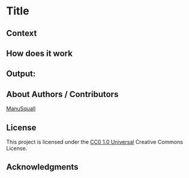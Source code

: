 <!-- Repository git : https://github.com/ManuSquall/ -->
# Title

<!-- Description -->

## Context

<!-- Why am i making this -->

## How does it work

<!-- What we have to do to make it work/run -->

## Output:

<!-- What the result is supposed to be -->

<!-- screenshot result in a readme folder
![output1](/readme/output1.png)

![output2](/readme/output2.png)
-->


## About Authors / Contributors

[ManuSquall](https://manusquall.azurewebsites.net/)

## License

This project is licensed under the [CC0 1.0 Universal](https://creativecommons.org/) Creative Commons License.


## Acknowledgments

<!-- inspiration, research stuff -->




